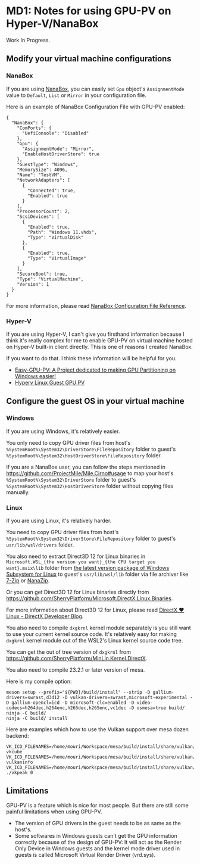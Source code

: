 ﻿# MD1: Notes for using GPU-PV on Hyper-V/NanaBox

Work In Progress.

## Modify your virtual machine configurations

### NanaBox

If you are using [NanaBox](https://github.com/M2Team/NanaBox), you can easily 
set `Gpu` object's `AssignmentMode` value to `Default`, `List` or `Mirror` in 
your configuration file.

Here is an example of NanaBox Configuration File with GPU-PV enabled:

```
{
  "NanaBox": {
    "ComPorts": {
      "UefiConsole": "Disabled"
    },
    "Gpu": {
      "AssignmentMode": "Mirror",
      "EnableHostDriverStore": true
    },
    "GuestType": "Windows",
    "MemorySize": 4096,
    "Name": "TestVM",
    "NetworkAdapters": [
      {
        "Connected": true,
        "Enabled": true
      }
    ],
    "ProcessorCount": 2,
    "ScsiDevices": [
      {
        "Enabled": true,
        "Path": "Windows 11.vhdx",
        "Type": "VirtualDisk"
      },
      {
        "Enabled": true,
        "Type": "VirtualImage"
      }
    ],
    "SecureBoot": true,
    "Type": "VirtualMachine",
    "Version": 1
  }
}
```

For more information, please read [NanaBox Configuration File Reference](https://github.com/M2Team/NanaBox/blob/main/Documents/ConfigurationReference.md).

### Hyper-V

If you are using Hyper-V, I can't give you firsthand information because I think
it's really complex for me to enable GPU-PV on virtual machine hosted on Hyper-V
built-in client directly. This is one of reasons I created NanaBox.

If you want to do that. I think these information will be helpful for you.

- [Easy-GPU-PV: A Project dedicated to making GPU Partitioning on Windows easier!](https://github.com/jamesstringerparsec/Easy-GPU-PV)
- [Hyperv Linux Guest GPU PV](https://gist.github.com/OlfillasOdikno/f87a4444f00984625558dad053255ace)

## Configure the guest OS in your virtual machine

### Windows

If you are using Windows, it's relatively easier.

You only need to copy GPU driver files from host's 
`%SystemRoot%\System32\DriverStore\FileRepository` folder to guest's 
`%SystemRoot%\System32\HostDriverStore\FileRepository` folder.

If you are a NanaBox user, you can follow the steps mentioned in
https://github.com/ProjectMile/Mile.Cirno#usage to map your host's 
`%SystemRoot%\System32\DriverStore` folder to guest's 
`%SystemRoot%\System32\HostDriverStore` folder without copying files manually.

### Linux

If you are using Linux, it's relatively harder.

You need to copy GPU driver files from host's 
`%SystemRoot%\System32\DriverStore\FileRepository` folder to guest's 
`usr/lib/wsl/drivers` folder.

You also need to extract Direct3D 12 for Linux binaries in 
`Microsoft.WSL_{the version you want}_{the CPU target you want}.msix\lib`
folder from [the latest version package of Windows Subsystem for Linux](https://github.com/microsoft/WSL/releases/latest)
to guest's `usr/lib/wsl/lib` folder via file archiver like [7-Zip](https://www.7-zip.org/)
or [NanaZip](https://github.com/M2Team/NanaZip).

Or you can get Direct3D 12 for Linux binaries directly from 
https://github.com/SherryPlatform/Microsoft.DirectX.Linux.Binaries.

For more information about Direct3D 12 for Linux, please read
[DirectX ❤ Linux - DirectX Developer Blog](https://devblogs.microsoft.com/directx/directx-heart-linux/).

You also need to compile `dxgkrnl` kernel module separately is you still want
to use your current kernel source code. It's relatively easy for making 
`dxgkrnl` kernel module out of the WSL2's Linux kernel source code tree.

You can get the out of tree version of `dxgkrnl` from
https://github.com/SherryPlatform/MinLin.Kernel.DirectX.

You also need to compile 23.2.1 or later version of mesa.

Here is my compile option:

```
meson setup --prefix="${PWD}/build/install" --strip -D gallium-drivers=swrast,d3d12 -D vulkan-drivers=swrast,microsoft-experimental -D gallium-opencl=icd -D microsoft-clc=enabled -D video-codecs=h264dec,h264enc,h265dec,h265enc,vc1dec -D osmesa=true build/
ninja -C build/
ninja -C build/ install
```

Here are examples which how to use the Vulkan support over mesa dozen backend:

```
VK_ICD_FILENAMES=/home/mouri/Workspace/mesa/build/install/share/vulkan/icd.d/dzn_icd.x86_64.json vkcube
VK_ICD_FILENAMES=/home/mouri/Workspace/mesa/build/install/share/vulkan/icd.d/dzn_icd.x86_64.json vulkaninfo
VK_ICD_FILENAMES=/home/mouri/Workspace/mesa/build/install/share/vulkan/icd.d/dzn_icd.x86_64.json ./vkpeak 0
```

## Limitations

GPU-PV is a feature which is nice for most people. But there are still some
painful limitations when using GPU-PV.

- The version of GPU drivers in the guest needs to be as same as the host's.
- Some softwares in Windows guests can't get the GPU information correctly 
  because of the design of GPU-PV: It will act as the Render Only Device in
  Windows guests and the kernel mode driver used in guests is called Microsoft
  Virtual Render Driver (vrd.sys).
